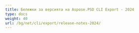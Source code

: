 ```yaml
---
title: Бележки за версията на Aspose.PSD CLI Export - 2024
type: docs
weight: 40
url: /bg/net/cli/export/release-notes-2024/
---
```

